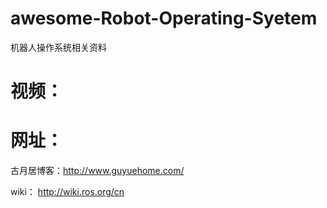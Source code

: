 # awesome-Robot-Operating-Syetem
机器人操作系统相关资料
# 视频：

# 网址：

古月居博客：http://www.guyuehome.com/

wiki： http://wiki.ros.org/cn
